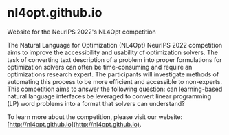 # nl4opt.github.io

Website for the NeurIPS 2022's NL4Opt competition

The Natural Language for Optimization (NL4Opt) NeurIPS 2022 competition aims to improve the accessibility and usability of optimization solvers. The task of converting text description of a problem into proper formulations for optimization solvers can often be time-consuming and require an optimizations research expert. The participants will investigate methods of automating this process to be more efficient and accessible to non-experts. This competition aims to answer the following question: can learning-based natural language interfaces be leveraged to convert linear programming (LP) word problems into a format that solvers can understand?

To learn more about the competition, please visit our website: [http://nl4opt.github.io](http://nl4opt.github.io).
